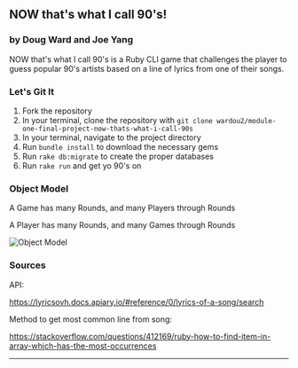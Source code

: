 ## NOW that's what I call 90's!

### by Doug Ward and Joe Yang

NOW that's what I call 90's is a Ruby CLI game that challenges the player to guess popular 90's artists based on a line of lyrics from one of their songs.

### Let's Git It

1. Fork the repository
1. In your terminal, clone the repository with `git clone wardou2/module-one-final-project-now-thats-what-i-call-90s`
1. In your terminal, navigate to the project directory
1. Run `bundle install` to download the necessary gems
1. Run `rake db:migrate` to create the proper databases
1. Run `rake run` and get yo 90's on

### Object Model
A Game has many Rounds, and many Players through Rounds

A Player has many Rounds, and many Games through Rounds

![Object Model](https://github.com/wardou2/module-one-final-project-guidelines-seattle-web-career-031119/blob/master/mod_one_proj_model_chart.jpg)

### Sources

API:

https://lyricsovh.docs.apiary.io/#reference/0/lyrics-of-a-song/search

Method to get most common line from song:

https://stackoverflow.com/questions/412169/ruby-how-to-find-item-in-array-which-has-the-most-occurrences

---
